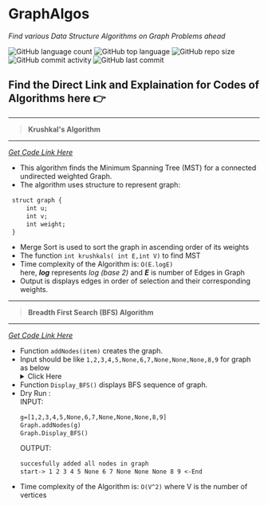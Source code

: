 # GraphAlgos
*Find various Data Structure Algorithms on Graph Problems ahead*  

![GitHub language count](https://img.shields.io/github/languages/count/NiviRocks/GraphAlgos?color=%2314dd93&label=Coding%20Languages)
![GitHub top language](https://img.shields.io/github/languages/top/NiviRocks/GraphAlgos?color=%23a01feb)
![GitHub repo size](https://img.shields.io/github/repo-size/NiviRocks/GraphAlgos?color=%23ebd31f)
![GitHub commit activity](https://img.shields.io/github/commit-activity/w/NiviRocks/GraphAlgos?color=%23eb3a1f)
![GitHub last commit](https://img.shields.io/github/last-commit/NiviRocks/GraphAlgos)

## Find the Direct Link and Explaination for Codes of Algorithms here 👉   
___
> **Krushkal's Algorithm**  
___
*[Get Code Link Here](https://github.com/NiviRocks/GraphAlgos/blob/main/Krushklals.c)*
 - This algorithm finds the Minimum Spanning Tree (MST) for a connected undirected weighted Graph. 
 - The algorithm uses structure to represent graph:
 ```
  struct graph {
      int u;
      int v;
      int weight;
  }
  ```
 - Merge Sort is used to sort the graph in ascending order of its weights
 - The function `int krushkals( int E,int V)` to find MST
 - Time complexity of the Algorithm is: `O(E.logE)`  
   here, ***log*** represents *log (base 2)* and ***E*** is number of Edges in Graph
 - Output is displays edges in order of selection and their corresponding weights.  
___
> **Breadth First Search (BFS) Algorithm**  
___
*[Get Code Link Here](https://github.com/NiviRocks/GraphAlgos/blob/main/BFS.py)*
 - Function ```addNodes(item)``` creates the graph. 
 - Input should be like ```1,2,3,4,5,None,6,7,None,None,None,8,9``` for graph as below <details><summary>Click Here</summary>  
   <img width="250" height="200" alt="stack" src="https://github.com/NiviRocks/GraphAlgos/blob/main/image/bfs%20graph.jpg">
   </details>
 - Function ```Display_BFS()``` displays BFS sequence of graph.
 - Dry Run :  
   INPUT: 
   ```
   g=[1,2,3,4,5,None,6,7,None,None,None,8,9]
   Graph.addNodes(g)
   Graph.Display_BFS()
   ```  
   OUTPUT:  
   ```
   succesfully added all nodes in graph
   start-> 1 2 3 4 5 None 6 7 None None None 8 9 <-End
   ```
 - Time complexity of the Algorithm is: `O(V^2)`  where V is the number of vertices
